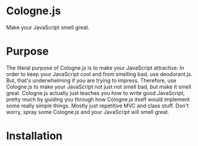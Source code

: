 # Cologne.js
Make your JavaScript smell great.

# Purpose
The literal purpose of Cologne.js is to make your JavaScript attractive.
	In order to keep your JavaScript cool and from smelling bad, use deodorant.js. But,
	that's underwhelming if you are trying to impress. Therefore, use Cologne.js to make
	your JavaScript not just not smell bad, but make it smell great. Cologne.js actually just
	teaches you how to write good JavaScript, pretty much by guiding you through how Cologne.js
	itself would implement some really simple things. Mostly just repetitive MVC and class stuff.
	Don't worry, spray some Cologne.js and your JavaScript will smell great.
	
# Installation






